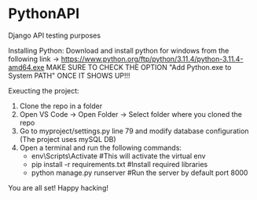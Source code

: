# PythonAPI
Django API testing purposes


Installing Python:
Download and install python for windows from the following link -> https://www.python.org/ftp/python/3.11.4/python-3.11.4-amd64.exe
MAKE SURE TO CHECK THE OPTION "Add Python.exe to System PATH" ONCE IT SHOWS UP!!!

Exeucting the project:
1. Clone the repo in a folder
2. Open VS Code -> Open Folder -> Select folder where you cloned the repo
3. Go to myproject/settings.py line 79 and modify database configuration (The project uses mySQL DB)
4. Open a terminal and run the following commands:
   - env\Scripts\Activate #This will activate the virtual env
   - pip install -r requirements.txt #Install required libraries
   - python manage.py runserver #Run the server by default port 8000
  
You are all set!
Happy hacking!
